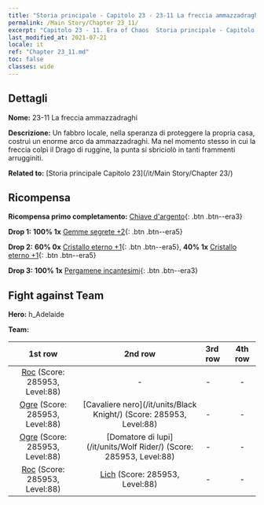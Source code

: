 ```yaml
---
title: "Storia principale - Capitolo 23 - 23-11 La freccia ammazzadraghi"
permalink: /Main Story/Chapter 23_11/
excerpt: "Capitolo 23 - 11. Era of Chaos  Storia principale - Capitolo 23_11. 23-11 La freccia ammazzadraghi"
last_modified_at: 2021-07-21
locale: it
ref: "Chapter 23_11.md"
toc: false
classes: wide
---
```


## Dettagli

 **Nome:** 23-11 La freccia ammazzadraghi

 **Descrizione:** Un fabbro locale, nella speranza di proteggere la propria casa, costruì un enorme arco da ammazzadraghi. Ma nel momento stesso in cui la freccia colpì il Drago di ruggine, la punta si sbriciolò in tanti frammenti arrugginiti.

 **Related to:** [Storia principale Capitolo 23](/it/Main Story/Chapter 23/)

## Ricompensa

 **Ricompensa primo completamento:** [Chiave d'argento](/ItemsIT/con_693/){: .btn .btn--era3}

 **Drop 1:** **100% 1x** [Gemme segrete +2](/ItemsIT/mat_79/){: .btn .btn--era5}

 **Drop 2:** **60% 0x** [Cristallo eterno +1](/ItemsIT/mat_73/){: .btn .btn--era5}, **40% 1x** [Cristallo eterno +1](/ItemsIT/mat_73/){: .btn .btn--era5}

 **Drop 3:** **100% 1x** [Pergamene incantesimi](/ItemsIT/con_694/){: .btn .btn--era3}


## Fight against Team
 **Hero:** h_Adelaide

 **Team:**


  | 1st row | 2nd row | 3rd row | 4th row |
  |:----:|:----:|:----|:----:|
  | [Roc](/it/units/Roc/) (Score: 285953, Level:88)  | - | - | - |
  | [Ogre](/it/units/Ogre/) (Score: 285953, Level:88)  | [Cavaliere nero](/it/units/Black Knight/) (Score: 285953, Level:88)  | - | - |
  | [Ogre](/it/units/Ogre/) (Score: 285953, Level:88)  | [Domatore di lupi](/it/units/Wolf Rider/) (Score: 285953, Level:88)  | - | - |
  | [Roc](/it/units/Roc/) (Score: 285953, Level:88)  | [Lich](/it/units/Lich/) (Score: 285953, Level:88)  | - | - |


